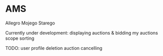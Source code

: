 # AMS
Allegro Mojego Starego

Currently under development:
displaying auctions & bidding
my auctions scope sorting

TODO:
user profile deletion
auction cancelling
